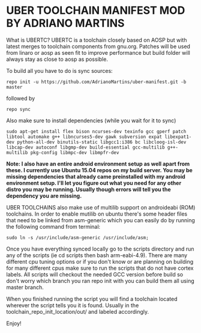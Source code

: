 UBER TOOLCHAIN MANIFEST
MOD BY ADRIANO MARTINS
===========

What is UBERTC?  UBERTC is a toolchain closely based on AOSP but with latest merges to toolchain components from gnu.org. Patches will be used from linaro or aosp as seen fit to improve performance but build folder will always stay as close to aosp as possible.

To build all you have to do is sync sources:

    repo init -u https://github.com/AdrianoMartins/uber-manifest.git -b master 

followed by

    repo sync

Also make sure to install dependencies (while you wait for it to sync)

    sudo apt-get install flex bison ncurses-dev texinfo gcc gperf patch libtool automake g++ libncurses5-dev gawk subversion expat libexpat1-dev python-all-dev binutils-static libgcc1:i386 bc libcloog-isl-dev libcap-dev autoconf libgmp-dev build-essential gcc-multilib g++-multilib pkg-config libmpc-dev libmpfr-dev

**Note: I also have an entire android environment setup as well apart from these.  I currently use Ubuntu 15.04 repos on my build server.  You may be missing dependencies that already came preinstalled with my android environment setup.  I'll let you figure out what you need for any other distro you may be running. Usually though errors will tell you the dependency you are missing.**


UBER TOOLCHAINS also make use of multilib support on androideabi (ROM) toolchains. In order to enable mutilib on ubuntu there's some header files that need to be linked from asm-generic which you can easily do by running the following command from terminal:

    sudo ln -s /usr/include/asm-generic /usr/include/asm;


Once you have everything synced locally go to the scripts directory and run any of the scripts (ie cd scripts then bash arm-eabi-4.9).  There are many different cpu tuning options or if you don't know or are planning on building for many different cpus make sure to run the scripts that do not have cortex labels. All scripts will checkout the needed GCC version before build so don't worry which branch you ran repo init with you can build them all using master branch.

When you finished running the script you will find a toolchain located wherever the script tells you it is found.  Usually in the toolchain_repo_init_location/out/ and labeled accordingly.

Enjoy!
